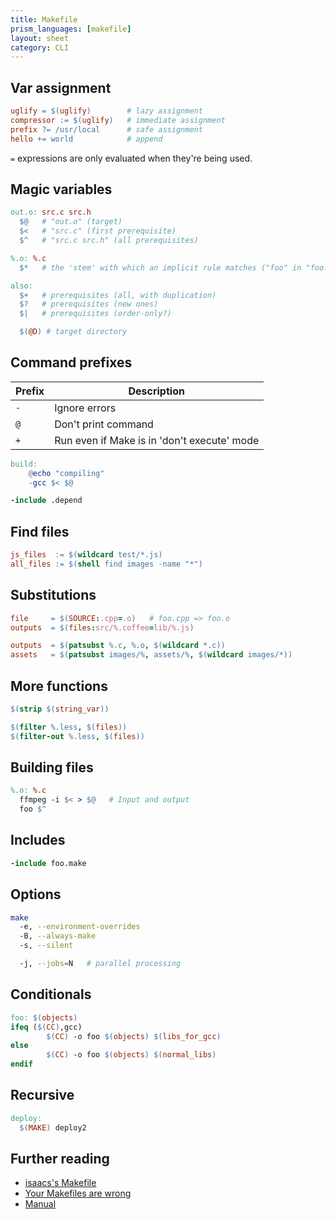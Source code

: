 ```yaml
---
title: Makefile
prism_languages: [makefile]
layout: sheet
category: CLI
---
```


## Var assignment

```makefile
uglify = $(uglify)        # lazy assignment
compressor := $(uglify)   # immediate assignment
prefix ?= /usr/local      # safe assignment
hello += world            # append
```

`=` expressions are only evaluated when they're being used.

## Magic variables

```makefile
out.o: src.c src.h
  $@   # "out.o" (target)
  $<   # "src.c" (first prerequisite)
  $^   # "src.c src.h" (all prerequisites)

%.o: %.c
  $*   # the 'stem' with which an implicit rule matches ("foo" in "foo.c")

also:
  $+   # prerequisites (all, with duplication)
  $?   # prerequisites (new ones)
  $|   # prerequisites (order-only?)

  $(@D) # target directory
```

## Command prefixes

| Prefix | Description                                 |
| ------ | ------------------------------------------- |
| `-`    | Ignore errors                               |
| `@`    | Don't print command                         |
| `+`    | Run even if Make is in 'don't execute' mode |

```makefile
build:
    @echo "compiling"
    -gcc $< $@

-include .depend
```

## Find files

```makefile
js_files  := $(wildcard test/*.js)
all_files := $(shell find images -name "*")
```

## Substitutions

```makefile
file     = $(SOURCE:.cpp=.o)   # foo.cpp => foo.o
outputs  = $(files:src/%.coffee=lib/%.js)

outputs  = $(patsubst %.c, %.o, $(wildcard *.c))
assets   = $(patsubst images/%, assets/%, $(wildcard images/*))
```

## More functions

```makefile
$(strip $(string_var))

$(filter %.less, $(files))
$(filter-out %.less, $(files))
```

## Building files

```makefile
%.o: %.c
  ffmpeg -i $< > $@   # Input and output
  foo $^
```

## Includes

```makefile
-include foo.make
```

## Options

```sh
make
  -e, --environment-overrides
  -B, --always-make
  -s, --silent

  -j, --jobs=N   # parallel processing
```

## Conditionals

```makefile
foo: $(objects)
ifeq ($(CC),gcc)
        $(CC) -o foo $(objects) $(libs_for_gcc)
else
        $(CC) -o foo $(objects) $(normal_libs)
endif
```

## Recursive

```makefile
deploy:
  $(MAKE) deploy2
```

## Further reading

- [isaacs's Makefile](https://gist.github.com/isaacs/62a2d1825d04437c6f08)
- [Your Makefiles are wrong](https://tech.davis-hansson.com/p/make/)
- [Manual](https://www.gnu.org/software/make/manual/html_node/index.html)
